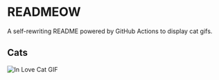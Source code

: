 # READMEOW

A self-rewriting README powered by GitHub Actions to display cat gifs.

## Cats

![In Love Cat GIF](https://media1.giphy.com/media/v1.Y2lkPTlhY2QwMmRhYzMwcGRyNmx3cmE2N3N0ZHNkeXVsaGJ1MzQwc25kenpqY3p6ZDB2OCZlcD12MV9naWZzX3NlYXJjaCZjdD1n/MDJ9IbxxvDUQM/200.gif)
